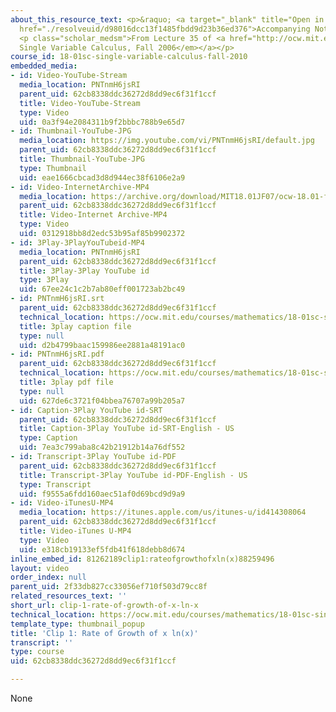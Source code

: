 ```yaml
---
about_this_resource_text: <p>&raquo; <a target="_blank" title="Open in a new window."
  href="./resolveuid/d98016dcc13f1485fbdd9d23b36ed376">Accompanying Notes (PDF)</a></p>
  <p class="scholar_medsm">From Lecture 35 of <a href="http://ocw.mit.edu/courses/mathematics/18-01-single-variable-calculus-fall-2006/video-lectures/"><em>18.01
  Single Variable Calculus, Fall 2006</em></a></p>
course_id: 18-01sc-single-variable-calculus-fall-2010
embedded_media:
- id: Video-YouTube-Stream
  media_location: PNTnmH6jsRI
  parent_uid: 62cb8338ddc36272d8dd9ec6f31f1ccf
  title: Video-YouTube-Stream
  type: Video
  uid: 0a3f94e2084311b9f2bbbc788b9e65d7
- id: Thumbnail-YouTube-JPG
  media_location: https://img.youtube.com/vi/PNTnmH6jsRI/default.jpg
  parent_uid: 62cb8338ddc36272d8dd9ec6f31f1ccf
  title: Thumbnail-YouTube-JPG
  type: Thumbnail
  uid: eae1666cbcad3d8d944ec38f6106e2a9
- id: Video-InternetArchive-MP4
  media_location: https://archive.org/download/MIT18.01JF07/ocw-18.01-f07-lec35_300k.mp4
  parent_uid: 62cb8338ddc36272d8dd9ec6f31f1ccf
  title: Video-Internet Archive-MP4
  type: Video
  uid: 0312918bb8d2edc53b95af85b9902372
- id: 3Play-3PlayYouTubeid-MP4
  media_location: PNTnmH6jsRI
  parent_uid: 62cb8338ddc36272d8dd9ec6f31f1ccf
  title: 3Play-3Play YouTube id
  type: 3Play
  uid: 67ee24c1c2b7ab80eff001723ab2bc49
- id: PNTnmH6jsRI.srt
  parent_uid: 62cb8338ddc36272d8dd9ec6f31f1ccf
  technical_location: https://ocw.mit.edu/courses/mathematics/18-01sc-single-variable-calculus-fall-2010/unit-5-exploring-the-infinite/part-a-lhospitals-rule-and-improper-integrals/session-89-lhospitals-rule-and-rates-of-growth/clip-1-rate-of-growth-of-x-ln-x/PNTnmH6jsRI.srt
  title: 3play caption file
  type: null
  uid: d2b4799baac159986ee2881a48191ac0
- id: PNTnmH6jsRI.pdf
  parent_uid: 62cb8338ddc36272d8dd9ec6f31f1ccf
  technical_location: https://ocw.mit.edu/courses/mathematics/18-01sc-single-variable-calculus-fall-2010/unit-5-exploring-the-infinite/part-a-lhospitals-rule-and-improper-integrals/session-89-lhospitals-rule-and-rates-of-growth/clip-1-rate-of-growth-of-x-ln-x/PNTnmH6jsRI.pdf
  title: 3play pdf file
  type: null
  uid: 627de6c3721f04bbea76707a99b205a7
- id: Caption-3Play YouTube id-SRT
  parent_uid: 62cb8338ddc36272d8dd9ec6f31f1ccf
  title: Caption-3Play YouTube id-SRT-English - US
  type: Caption
  uid: 7ea3c799aba8c42b21912b14a76df552
- id: Transcript-3Play YouTube id-PDF
  parent_uid: 62cb8338ddc36272d8dd9ec6f31f1ccf
  title: Transcript-3Play YouTube id-PDF-English - US
  type: Transcript
  uid: f9555a6fdd160aec51af0d69bcd9d9a9
- id: Video-iTunesU-MP4
  media_location: https://itunes.apple.com/us/itunes-u/id414308064
  parent_uid: 62cb8338ddc36272d8dd9ec6f31f1ccf
  title: Video-iTunes U-MP4
  type: Video
  uid: e318cb19133ef5fdb41f618debb8d674
inline_embed_id: 81262189clip1:rateofgrowthofxln(x)88259496
layout: video
order_index: null
parent_uid: 2f33db827cc33056ef710f503d79cc8f
related_resources_text: ''
short_url: clip-1-rate-of-growth-of-x-ln-x
technical_location: https://ocw.mit.edu/courses/mathematics/18-01sc-single-variable-calculus-fall-2010/unit-5-exploring-the-infinite/part-a-lhospitals-rule-and-improper-integrals/session-89-lhospitals-rule-and-rates-of-growth/clip-1-rate-of-growth-of-x-ln-x
template_type: thumbnail_popup
title: 'Clip 1: Rate of Growth of x ln(x)'
transcript: ''
type: course
uid: 62cb8338ddc36272d8dd9ec6f31f1ccf

---
```

None